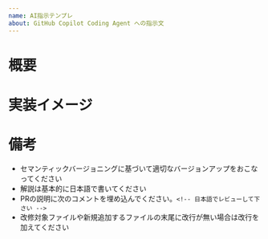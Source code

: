 ```yaml
---
name: AI指示テンプレ
about: GitHub Copilot Coding Agent への指示文
---
```


# 概要


# 実装イメージ


# 備考
- セマンティックバージョニングに基づいて適切なバージョンアップをおこなってください
- 解説は基本的に日本語で書いてください
- PRの説明に次のコメントを埋め込んでください。`<!-- 日本語でレビューして下さい -->`
- 改修対象ファイルや新規追加するファイルの末尾に改行が無い場合は改行を加えてください

